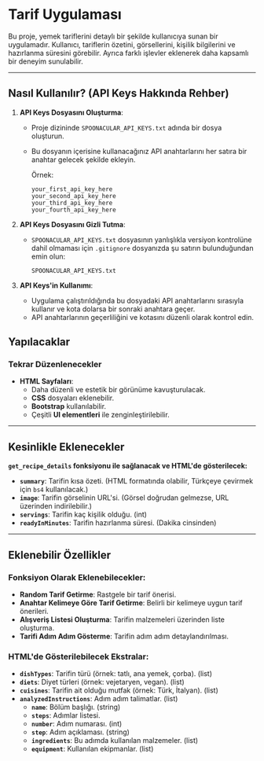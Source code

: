# Tarif Uygulaması

Bu proje, yemek tariflerini detaylı bir şekilde kullanıcıya sunan bir uygulamadır. Kullanıcı, tariflerin özetini, görsellerini, kişilik bilgilerini ve hazırlanma süresini görebilir. Ayrıca farklı işlevler eklenerek daha kapsamlı bir deneyim sunulabilir.

---

## Nasıl Kullanılır? (API Keys Hakkında Rehber)

1. **API Keys Dosyasını Oluşturma**:
   - Proje dizininde `SPOONACULAR_API_KEYS.txt` adında bir dosya oluşturun.
   - Bu dosyanın içerisine kullanacağınız API anahtarlarını her satıra bir anahtar gelecek şekilde ekleyin.
   
     Örnek:
     ```
     your_first_api_key_here
     your_second_api_key_here
     your_third_api_key_here
     your_fourth_api_key_here
     ```

2. **API Keys Dosyasını Gizli Tutma**:
   - `SPOONACULAR_API_KEYS.txt` dosyasının yanlışlıkla versiyon kontrolüne dahil olmaması için `.gitignore` dosyanızda şu satırın bulunduğundan emin olun:
     ```
     SPOONACULAR_API_KEYS.txt
     ```

3. **API Keys'in Kullanımı**:
   - Uygulama çalıştırıldığında bu dosyadaki API anahtarlarını sırasıyla kullanır ve kota dolarsa bir sonraki anahtara geçer.
   - API anahtarlarının geçerliliğini ve kotasını düzenli olarak kontrol edin.



## Yapılacaklar

### **Tekrar Düzenlenecekler**
- **HTML Sayfaları**:
  - Daha düzenli ve estetik bir görünüme kavuşturulacak.
  - **CSS** dosyaları eklenebilir.
  - **Bootstrap** kullanılabilir.
  - Çeşitli **UI elementleri** ile zenginleştirilebilir.

---

## Kesinlikle Eklenecekler
**`get_recipe_details` fonksiyonu ile sağlanacak ve HTML'de gösterilecek:**
- **`summary`**: Tarifin kısa özeti. (HTML formatında olabilir, Türkçeye çevirmek için `bs4` kullanılacak.)
- **`image`**: Tarifin görselinin URL'si. (Görsel doğrudan gelmezse, URL üzerinden indirilebilir.)
- **`servings`**: Tarifin kaç kişilik olduğu. (int)
- **`readyInMinutes`**: Tarifin hazırlanma süresi. (Dakika cinsinden)

---

## Eklenebilir Özellikler

### **Fonksiyon Olarak Eklenebilecekler**:
- **Random Tarif Getirme**: Rastgele bir tarif önerisi.
- **Anahtar Kelimeye Göre Tarif Getirme**: Belirli bir kelimeye uygun tarif önerileri.
- **Alışveriş Listesi Oluşturma**: Tarifin malzemeleri üzerinden liste oluşturma.
- **Tarifi Adım Adım Gösterme**: Tarifin adım adım detaylandırılması.

### **HTML'de Gösterilebilecek Ekstralar**:
- **`dishTypes`**: Tarifin türü (örnek: tatlı, ana yemek, çorba). (list)
- **`diets`**: Diyet türleri (örnek: vejetaryen, vegan). (list)
- **`cuisines`**: Tarifin ait olduğu mutfak (örnek: Türk, İtalyan). (list)
- **`analyzedInstructions`**: Adım adım talimatlar. (list)
  - **`name`**: Bölüm başlığı. (string)
  - **`steps`**: Adımlar listesi.
  - **`number`**: Adım numarası. (int)
  - **`step`**: Adım açıklaması. (string)
  - **`ingredients`**: Bu adımda kullanılan malzemeler. (list)
  - **`equipment`**: Kullanılan ekipmanlar. (list)
